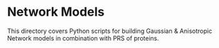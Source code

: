 # Network Models

This directory covers Python scripts for building Gaussian & Anisotropic Network models in combination with PRS of proteins. 
